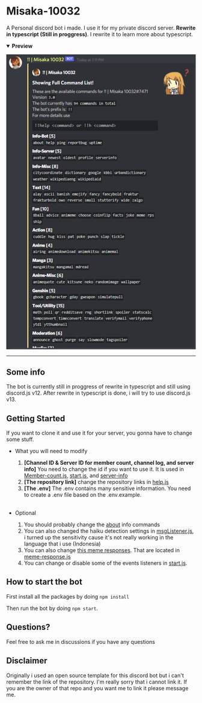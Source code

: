 # Misaka-10032
A Personal discord bot i made. I use it for my private discord server. **Rewrite in typescript (Still in proggress)**. I rewrite it to learn more about typescript.

<details open>
  <summary><b>Preview</b></summary>
  <p align="center">
    <img src="https://github.com/Dadangdut33/Misaka-10032/blob/main/preview.png?raw=true">
  </p>
</details>

---
## Some info
The bot is currently still in proggress of rewrite in typescript and still using discord.js v12. After rewrite in typescript is done, i will try to use discord.js v13.

## Getting Started
If you want to clone it and use it for your server, you gonna have to change some stuff.

   - What you will need to modify
     1. **[Channel ID & Server ID for member count, channel log, and server info]** You need to change the id if you want to use it. It is used in [Member-count.js](https://github.com/Dadangdut33/Misaka-10032/blob/main/modules/general/events/types/private/member-count.js), [start.js](https://github.com/Dadangdut33/Misaka-10032/blob/main/modules/general/events/start.js), and [server-info](https://github.com/Dadangdut33/Misaka-10032/blob/main/modules/general/events/types/private/server-info.js) 
     2. **[The repository link]** change the repository links in [help.js](https://github.com/Dadangdut33/Misaka-10032/blob/main/modules/general/commands/info-bot/help.js) 
     3. **[The .env]** The .env contains many sensitive information. You need to create a .env file based on the .env.example.
     <br/>
     
   - Optional
     1. You should probably change the [about](https://github.com/Dadangdut33/Misaka-10032/blob/main/modules/general/commands/info-bot/about.js) info commands
     2. You can also changed the haiku detection settings in [msgListener.js](https://github.com/Dadangdut33/Misaka-10032/blob/main/modules/general/events/types/msgListener.js), i turned up the sensitivity cause it's not really working in the language that i use (Indonesia)
     3. You can also change [this meme responses](https://img-comment-fun.9cache.com/media/aOv2bpN/axNG6q5j_700w_0.jpg). That are located in [meme-response.js](https://github.com/Dadangdut33/Misaka-10032/blob/main/modules/general/events/types/public/random-response/meme-response.js)
     4. You can change or disable some of the events listeners in [start.js](https://github.com/Dadangdut33/Misaka-10032/blob/main/modules/general/events/start.js). 
     
## How to start the bot
First install all the packages by doing `npm install`

Then run the bot by doing `npm start`.
## Questions?
Feel free to ask me in discussions if you have any questions

## Disclaimer
Originally i used an open source template for this discord bot but i can't remember the link of the repository. I'm really sorry that i cannot link it. If you are the owner of that repo and you want me to link it please message me.<br/><br/>

